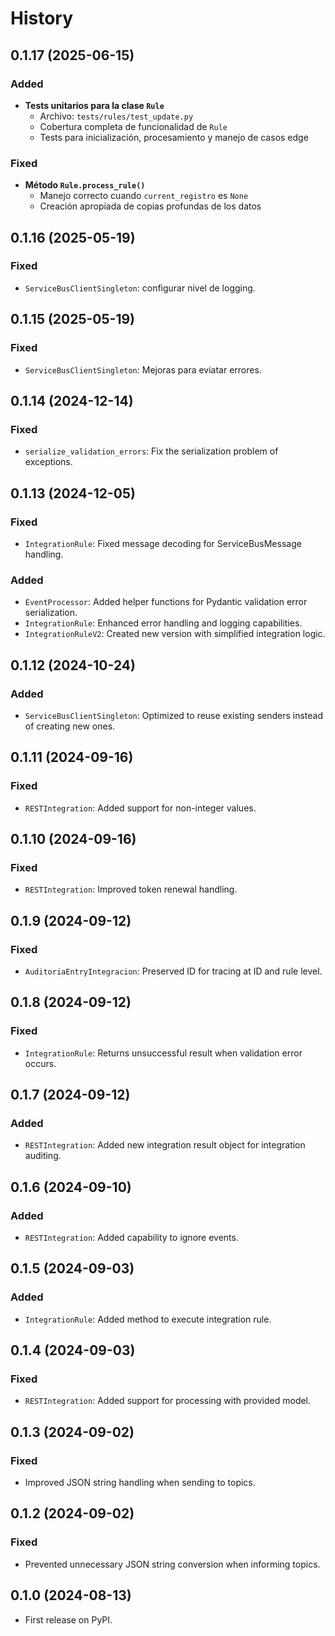 # History

## 0.1.17 (2025-06-15)

### Added
- **Tests unitarios para la clase `Rule`**
  - Archivo: `tests/rules/test_update.py`
  - Cobertura completa de funcionalidad de `Rule`
  - Tests para inicialización, procesamiento y manejo de casos edge

### Fixed
- **Método `Rule.process_rule()`**
  - Manejo correcto cuando `current_registro` es `None`
  - Creación apropiada de copias profundas de los datos


## 0.1.16 (2025-05-19)

### Fixed
- `ServiceBusClientSingleton`: configurar nivel de logging.


## 0.1.15 (2025-05-19)

### Fixed
- `ServiceBusClientSingleton`: Mejoras para eviatar errores.


## 0.1.14 (2024-12-14)

### Fixed
- `serialize_validation_errors`: Fix the serialization problem of exceptions.



## 0.1.13 (2024-12-05)

### Fixed
- `IntegrationRule`: Fixed message decoding for ServiceBusMessage handling.

### Added
- `EventProcessor`: Added helper functions for Pydantic validation error serialization.
- `IntegrationRule`: Enhanced error handling and logging capabilities.
- `IntegrationRuleV2`: Created new version with simplified integration logic.


## 0.1.12 (2024-10-24)

### Added
- `ServiceBusClientSingleton`: Optimized to reuse existing senders instead of creating new ones.

## 0.1.11 (2024-09-16)

### Fixed
- `RESTIntegration`: Added support for non-integer values.

## 0.1.10 (2024-09-16)

### Fixed
- `RESTIntegration`: Improved token renewal handling.

## 0.1.9 (2024-09-12)

### Fixed
- `AuditoriaEntryIntegracion`: Preserved ID for tracing at ID and rule level.

## 0.1.8 (2024-09-12)

### Fixed
- `IntegrationRule`: Returns unsuccessful result when validation error occurs.

## 0.1.7 (2024-09-12)

### Added
- `RESTIntegration`: Added new integration result object for integration auditing.

## 0.1.6 (2024-09-10)

### Added
- `RESTIntegration`: Added capability to ignore events.

## 0.1.5 (2024-09-03)

### Added
- `IntegrationRule`: Added method to execute integration rule.

## 0.1.4 (2024-09-03)

### Fixed
- `RESTIntegration`: Added support for processing with provided model.

## 0.1.3 (2024-09-02)

### Fixed
- Improved JSON string handling when sending to topics.

## 0.1.2 (2024-09-02)

### Fixed
- Prevented unnecessary JSON string conversion when informing topics.

## 0.1.0 (2024-08-13)

- First release on PyPI.
